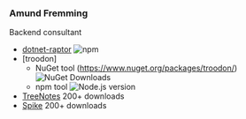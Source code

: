 ### Amund Fremming
Backend consultant
<br />
- [dotnet-raptor](https://www.npmjs.com/package/dotnet-raptor) ![npm](https://img.shields.io/npm/dt/dotnet-raptor)
- [troodon]
    - NuGet tool (https://www.nuget.org/packages/troodon/) ![NuGet Downloads](https://img.shields.io/nuget/dt/troodon.svg)
    - npm tool ![Node.js version](https://img.shields.io/badge/Node.js-18%2B-brightgreen)
- [TreeNotes](https://apps.apple.com/no/app/treenotes/id6478814388?l=nb) 200+ downloads
- [Spike](https://apps.apple.com/no/app/spike-drikkelek/id6477693860?l=nb) 200+ downloads

<br />

